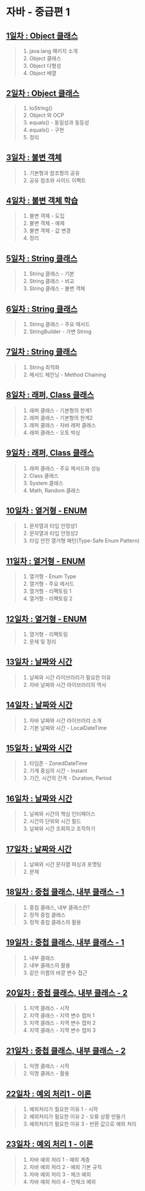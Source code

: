 # 자바 - 중급편 1

## [1일차 : Object 클래스](https://github.com/LegdayDev/Java-Middle-1/blob/master/src/resources/md/day01.md)
> 1. java.lang 패키지 소개
> 2. Object 클래스
> 3. Object 다형성
> 4. Object 배열

## [2일차 : Object 클래스](https://github.com/LegdayDev/Java-Middle-1/blob/master/src/resources/md/day02.md)
> 1. toString()
> 2. Object 와 OCP
> 3. equals() - 동일성과 동등성
> 4. equals() - 구현
> 5. 정리

## [3일차 : 불변 객체](https://github.com/LegdayDev/Java-Middle-1/blob/master/src/resources/md/day03.md)
> 1. 기본형과 참조형의 공유
> 2. 공유 참조와 사이드 이펙트

## [4일차 : 불변 객체 학습](https://github.com/LegdayDev/Java-Middle-1/blob/master/src/resources/md/day04.md)
> 1. 불변 객체 - 도입
> 2. 불변 객체 - 예제
> 3. 불변 객체 - 값 변경
> 4. 정리

## [5일차 : String 클래스](https://github.com/LegdayDev/Java-Middle-1/blob/master/src/resources/md/day05.md)
> 1. String 클래스 - 기본
> 2. String 클래스 - 비교
> 3. String 클래스 - 불변 객체

## [6일차 : String 클래스](https://github.com/LegdayDev/Java-Middle-1/blob/master/src/resources/md/day06.md)
> 1. String 클래스 - 주요 메서드 
> 2. StringBuilder - 가변 String

## [7일차 : String 클래스](https://github.com/LegdayDev/Java-Middle-1/blob/master/src/resources/md/day07.md)
> 1. String 최적화
> 2. 메서드 체인닝 - Method Chaining

## [8일차 : 래퍼, Class 클래스](https://github.com/LegdayDev/Java-Middle-1/blob/master/src/resources/md/day08.md)
> 1. 래퍼 클래스 - 기본형의 한계1
> 2. 래퍼 클래스 - 기본형의 한계2
> 3. 래퍼 클래스 - 자바 래퍼 클래스
> 4. 래퍼 클래스 - 오토 박싱

## [9일차 : 래퍼, Class 클래스](https://github.com/LegdayDev/Java-Middle-1/blob/master/src/resources/md/day09.md)
> 1. 래퍼 클래스 - 주요 메서드와 성능
> 2. Class 클래스
> 3. System 클래스 
> 4. Math, Random 클래스

## [10일차 : 열거형 - ENUM](https://github.com/LegdayDev/Java-Middle-1/blob/master/src/resources/md/day10.md)
> 1. 문자열과 타입 안정성1
> 2. 문자열과 타입 안정성2
> 3. 타입 안전 열거형 패턴(Type-Safe Enum Pattern)

## [11일차 : 열거형 - ENUM](https://github.com/LegdayDev/Java-Middle-1/blob/master/src/resources/md/day11.md)
> 1. 열거형 - Enum Type
> 2. 열거형 - 주요 메서드
> 3. 열거형 - 리팩토링 1
> 4. 열거형 - 리팩토링 2

## [12일차 : 열거형 - ENUM](https://github.com/LegdayDev/Java-Middle-1/blob/master/src/resources/md/day12.md)
> 1. 열거형 - 리팩토링
> 2. 문제 및 정리

## [13일차 : 날짜와 시간](https://github.com/LegdayDev/Java-Middle-1/blob/master/src/resources/md/day13.md)
> 1. 날짜와 시간 라이브러리가 필요한 이유
> 2. 자바 날짜와 시간 라이브러리의 역사

## [14일차 : 날짜와 시간](https://github.com/LegdayDev/Java-Middle-1/blob/master/src/resources/md/day14.md)
> 1. 자바 날짜와 시간 라이브러리 소개
> 2. 기본 날짜와 시간 - LocalDateTime

## [15일차 : 날짜와 시간](https://github.com/LegdayDev/Java-Middle-1/blob/master/src/resources/md/day15.md)
> 1. 타임존 - ZonedDateTime
> 2. 기계 중심의 시간 - Instant
> 3. 기간, 시간의 간격 - Duration, Period

## [16일차 : 날짜와 시간](https://github.com/LegdayDev/Java-Middle-1/blob/master/src/resources/md/day16.md)
> 1. 날짜와 시간의 핵심 인터페이스
> 2. 시간의 단위와 시간 필드
> 3. 날짜와 시간 조회하고 조작하기

## [17일차 : 날짜와 시간](https://github.com/LegdayDev/Java-Middle-1/blob/master/src/resources/md/day17.md)
> 1. 날짜와 시간 문자열 파싱과 포맷팅
> 2. 문제

## [18일차 : 중첩 클래스, 내부 클래스 - 1](https://github.com/LegdayDev/Java-Middle-1/blob/master/src/resources/md/day18.md)
> 1. 중첩 클래스, 내부 클래스란?
> 2. 정적 중첩 클래스
> 3. 정적 중첩 클래스의 활용

## [19일차 : 중첩 클래스, 내부 클래스 - 1](https://github.com/LegdayDev/Java-Middle-1/blob/master/src/resources/md/day19.md)
> 1. 내부 클래스
> 2. 내부 클래스의 활용
> 3. 같은 이름의 바깥 변수 접근

## [20일차 : 중첩 클래스, 내부 클래스 - 2](https://github.com/LegdayDev/Java-Middle-1/blob/master/src/resources/md/day20.md)
> 1. 지역 클래스 - 시작
> 2. 지역 클래스 - 지역 변수 캡처 1
> 3. 지역 클래스 - 지역 변수 캡처 2
> 4. 지역 클래스 - 지역 변수 캡처 3

## [21일차 : 중첩 클래스, 내부 클래스 - 2](https://github.com/LegdayDev/Java-Middle-1/blob/master/src/resources/md/day21.md)
> 1. 익명 클래스 - 시작
> 2. 익명 클래스 - 활용

## [22일차 : 예외 처리1 - 이론](https://github.com/LegdayDev/Java-Middle-1/blob/master/src/resources/md/day22.md)
> 1. 예외처리가 필요한 이유 1 - 시작
> 2. 예외처리가 필요한 이유 2 - 오류 상황 만들기
> 3. 예외처리가 필요한 이유 3 - 반환 값으로 예외 처리

## [23일차 : 예외 처리 1 - 이론](https://github.com/LegdayDev/Java-Middle-1/blob/master/src/resources/md/day22.md)
> 1. 자바 예외 처리 1 - 예외 계층
> 2. 자바 예외 처리 2 - 예외 기본 규칙
> 3. 자바 예외 처리 3 - 체크 예외
> 4. 자바 예외 처리 4 - 언체크 예외